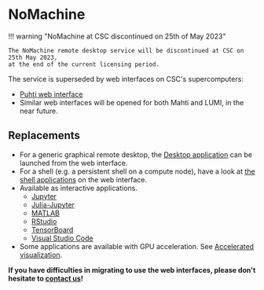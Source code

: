 # NoMachine

!!! warning "NoMachine at CSC discontinued on 25th of May 2023"

    The NoMachine remote desktop service will be discontinued at CSC on 25th May 2023,
    at the end of the current licensing period.


The service is superseded by web interfaces on CSC's supercomputers:

* [Puhti web interface](../computing/webinterface/index.md)
* Similar web interfaces will be opened for both Mahti and LUMI, in the near future.

## Replacements

* For a generic graphical remote desktop, the
[Desktop application](../computing/webinterface/desktop.md) can be launched from the web
interface.
* For a shell (e.g. a persistent shell on a compute node), have a look at [the shell applications](../computing/webinterface/index.md#shell) on the web interface.
* Available as interactive applications.
    * [Jupyter](../computing/webinterface/jupyter.md)
    * [Julia-Jupyter](../computing/webinterface/julia-on-jupyter.md)
    * [MATLAB](../computing/webinterface/matlab.md)
    * [RStudio](../computing/webinterface/rstudio.md)
    * [TensorBoard](../computing/webinterface/tensorboard.md)
    * [Visual Studio Code](../computing/webinterface/vscode.md)
* Some applications are available with GPU acceleration. See
[Accelerated visualization](../computing/webinterface/accelerated-visualization.md).

**If you have difficulties in migrating to use the web interfaces, please don't hesitate to
[contact us](../support/contact.md)!**
